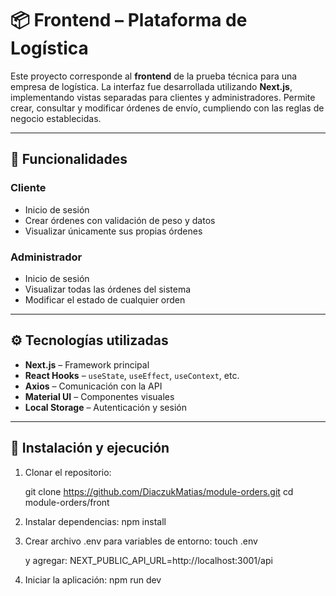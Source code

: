 # 📦 Frontend – Plataforma de Logística

Este proyecto corresponde al **frontend** de la prueba técnica para una empresa de logística. La interfaz fue desarrollada utilizando **Next.js**, implementando vistas separadas para clientes y administradores. Permite crear, consultar y modificar órdenes de envío, cumpliendo con las reglas de negocio establecidas.

---

## 🧪 Funcionalidades

### Cliente

- Inicio de sesión
- Crear órdenes con validación de peso y datos
- Visualizar únicamente sus propias órdenes

### Administrador

- Inicio de sesión
- Visualizar todas las órdenes del sistema
- Modificar el estado de cualquier orden

---

## ⚙️ Tecnologías utilizadas

- **Next.js** – Framework principal
- **React Hooks** – `useState`, `useEffect`, `useContext`, etc.
- **Axios** – Comunicación con la API
- **Material UI** – Componentes visuales
- **Local Storage** – Autenticación y sesión

---

## 🚀 Instalación y ejecución

1. Clonar el repositorio:

   git clone https://github.com/DiaczukMatias/module-orders.git
   cd module-orders/front

2. Instalar dependencias:
   npm install

3. Crear archivo .env para variables de entorno:
   touch .env

   y agregar:
   NEXT_PUBLIC_API_URL=http://localhost:3001/api

4. Iniciar la aplicación:
   npm run dev

